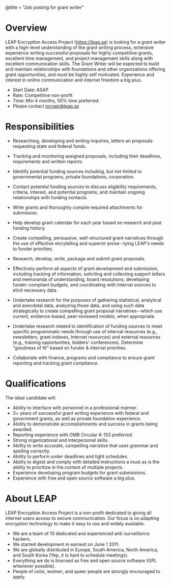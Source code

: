 @title = "Job posting for grant writer"

Overview
========================

LEAP Encryption Access Project (https://leap.se) is looking for a grant writer with a high-level understanding of the grant writing process, extensive experience writing successful proposals for highly competitive grants, excellent time management, and project management skills along with excellent communication skills. The Grant Writer will be expected to build and maintain relationships with foundations and other organizations offering grant opportunities, and must be highly self motivated. Experience and interest in online communication and internet freedom a big plus.

* Start Date: ASAP
* Rate: Competitive non-profit
* Time: Min 4 months, 50% time preferred.
* Please contact mcnair@leap.se

Responsibilities
======================

* Researching, developing and writing inquiries, letters an proposals requesting state and federal funds.

* Tracking and monitoring assigned proposals, including their deadlines, requirements and written reports.

* Identify potential funding sources including, but not limited to governmental programs, private foundations, corporation.

* Contact potential funding sources to discuss eligibility requirements, criteria, interest, and potential programs, and maintain ongoing relationships with funding contacts.

* Write grants and thoroughly compile required attachments for submission.

* Help develop grant calendar for each year based on research and past funding history.

* Create compelling, persuasive, well-structured grant narratives through the use of effective storytelling and superior prose--tying LEAP's needs to funder priorities.

* Research, develop, write, package and submit grant proposals.

* Effectively perform all aspects of grant development and submission, including tracking of information, soliciting and collecting support letters and memoranda of understanding, board resolutions, developing funder-compliant budgets, and coordinating with internal sources to elicit necessary data.

* Undertake research for the purposes of gathering statistical, analytical and anecdotal data, analyzing those data, and using such data strategically to create compelling grant proposal narratives--which use current, evidence-based, peer-reviewed models, when appropriate.

* Undertake research related to identification of funding sources to meet specific programmatic needs through use of internal resources (e.g., newsletters, grant indexes, Internet resources) and external resources (e.g., training opportunities, bidders' conferences). Determine "goodness of fit" based on funder & internal priorities.

* Collaborate with finance, programs and compliance to ensure grant reporting and tracking grant compliance.

Qualifications
======================

The ideal candidate will:

* Ability to interface with personnel in a professional manner.
* 3+ years of successful grant writing experience with federal and government grants, as well as private foundation experience.
* Ability to demonstrate accomplishments and success in grants being awarded.
* Reporting experience with OMB Circular A-133 preferred.
* Strong organizational and interpersonal skills.
* Ability to write accurate, compelling narrative that uses grammar and spelling correctly.
* Ability to perform under deadlines and tight schedules.
* Ability to digest and comply with detailed instructions a must as is the ability to prioritize in the context of multiple projects.
* Experience developing program budgets for grant submissions.
* Experience with free and open source software a big plus.

About LEAP
======================

LEAP Encryption Access Project is a non-profit dedicated to giving all internet users access to secure communication. Our focus is on adapting encryption technology to make it easy to use and widely available.

* We are a team of 10 dedicated and experienced anti-surveillance hackers.
* We started development in earnest on June 1 2011.
* We are globally distributed in Europe, South America, North America, and South Korea (Yep, it is hard to schedule meetings).
* Everything we do is licensed as free and open source software (GPL whenever possible).
* People of color, women, and queer people are strongly encouraged to apply.

